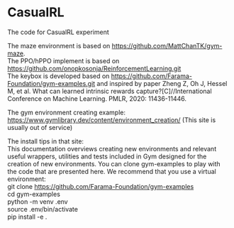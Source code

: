 # CasualRL
The code for CasualRL experiment

The maze environment is based on https://github.com/MattChanTK/gym-maze.  
The PPO/hPPO implement is based on https://github.com/onopkosonja/ReinforcementLearning.git  
The keybox is developed based on https://github.com/Farama-Foundation/gym-examples.git and inspired by paper Zheng Z, Oh J, Hessel M, et al. What can learned intrinsic rewards capture?[C]//International Conference on Machine Learning. PMLR, 2020: 11436-11446.  


The gym environment creating example: https://www.gymlibrary.dev/content/environment_creation/    (This site is usually out of service)  
  
The install tips in that site:  
This documentation overviews creating new environments and relevant useful wrappers, utilities and tests included in Gym designed for the creation of new environments. You can clone gym-examples to play with the code that are presented here. We recommend that you use a virtual environment:  
git clone https://github.com/Farama-Foundation/gym-examples  
cd gym-examples  
python -m venv .env  
source .env/bin/activate  
pip install -e .


